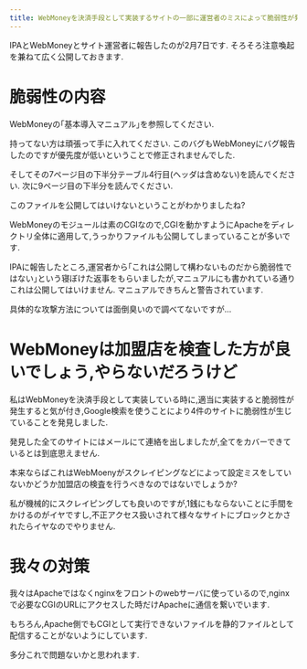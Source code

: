 ```yaml
---
title: WebMoneyを決済手段として実装するサイトの一部に運営者のミスによって脆弱性が発生しています
---
```


IPAとWebMoneyとサイト運営者に報告したのが2月7日です.
そろそろ注意喚起を兼ねて広く公開しておきます.

# 脆弱性の内容

WebMoneyの｢基本導入マニュアル｣を参照してください.

持ってない方は頑張って手に入れてください.
このバグもWebMoneyにバグ報告したのですが優先度が低いということで修正されませんでした.

そしてその7ページ目の下半分テーブル4行目(ヘッダは含めない)を読んでください.
次に9ページ目の下半分を読んでください.

このファイルを公開してはいけないということがわかりましたね?

WebMoneyのモジュールは素のCGIなので,CGIを動かすようにApacheをディレクトリ全体に適用して,うっかりファイルも公開してしまっていることが多いです.

IPAに報告したところ,運営者から｢これは公開して構わないものだから脆弱性ではない｣という寝ぼけた返事をもらいましたが,マニュアルにも書かれている通りこれは公開してはいけません.
マニュアルできちんと警告されています.

具体的な攻撃方法については面倒臭いので調べてないですが…

# WebMoneyは加盟店を検査した方が良いでしょう,やらないだろうけど

私はWebMoneyを決済手段として実装している時に,適当に実装すると脆弱性が発生すると気が付き,Google検索を使うことにより4件のサイトに脆弱性が生じていることを発見しました.

発見した全てのサイトにはメールにて連絡を出しましたが,全てをカバーできているとは到底思えません.

本来ならばこれはWebMoenyがスクレイピングなどによって設定ミスをしていないかどうか加盟店の検査を行うべきなのではないでしょうか?

私が機械的にスクレイピングしても良いのですが,1銭にもならないことに手間をかけるのがイヤですし,不正アクセス扱いされて様々なサイトにブロックとかされたらイヤなのでやりません.

# 我々の対策

我々はApacheではなくnginxをフロントのwebサーバに使っているので,nginxで必要なCGIのURLにアクセスした時だけApacheに通信を繋いでいます.

もちろん,Apache側でもCGIとして実行できないファイルを静的ファイルとして配信することがないようにしています.

多分これで問題ないかと思われます.
